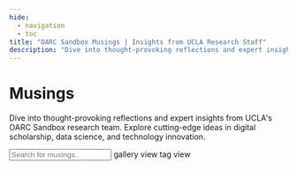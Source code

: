 ```yaml
---
hide:
  - navigation
  - toc
title: "OARC Sandbox Musings | Insights from UCLA Research Staff"
description: "Dive into thought-provoking reflections and expert insights from UCLA's OARC Sandbox research team. Explore cutting-edge ideas in digital scholarship, data science, and technology innovation."
---
```

<h1 id="title" tabindex="0">Musings</h1>

<!-- add description -->
<p id="description" tabindex="0">Dive into thought-provoking reflections and expert insights from UCLA's OARC Sandbox research team. Explore cutting-edge ideas in digital scholarship, data science, and technology innovation.
</p>

<!-- add a search box -->
<input type="text" id="search" class="search" onkeyup="search()" placeholder="Search for musings.." tabindex="0">

<!-- two buttons to toggle between gallery view and tag view -->
<span class="btn btn-on" tabindex="0" alt="gallery view" title="gallery view">
	gallery view
</span>
<span class="btn btn-off" tabindex="0" alt="tab view" title="tab view" onclick="window.location.href = 'tags'" onkeydown="if(event.keyCode === 13) { window.location.href = 'tags' }">
	tag view
</span>

<div class="gallery" tabindex="0"></div> 

<script>

// --------------------------------	//
//                            		//
//	  Initialize			    	//
//                            		//
// -------------------------------- //

let section = 'musings'

function init(){

	// --------------------------------	//
	// Loop through project data		//
	// -------------------------------- //
	counter = 0;

		// filter data by tag, default is all
		let tag = urlParams.get('tag');
		if (tag) {
			document.querySelector('.gallery').innerHTML = '';
			data[section].forEach(function(row) {
				let tags = row[6].split(',');
				if (tags.map(function(x) { return x.trim() }).includes(tag)) {
					addGalleryItem(row,counter);
				}
				counter++;
			});
			// add the name of the tag next to the search box with an option to clear the filter
			// clear the filter by removing the tag from the url
			document.querySelector('.search').insertAdjacentHTML('afterend',` <a href="?" tabindex="0"><span class="tag tag-filter">${tag} x</span></a>`);

		} else {
			data[section].forEach(function(row) {
				addGalleryItem(row,counter);
				counter++;
			});
		}


		// create the search function
		window.search = function() {
			let input, filter, ul, li, a, i, txtValue;
			input = document.getElementById('search');
			filter = input.value.toUpperCase();
			li = document.querySelectorAll('.gallery-container');
			for (i = 0; i < li.length; i++) {
				a = li[i].getElementsByTagName('a')[0];

				// search by project name, project description, and tags
				let txtValue = a.textContent || a.innerText;
				// search tags, which are in separate span tags of class tag
				let tags = '';
				li[i].querySelectorAll('.tag').forEach(function(tag) {
					tags += tag.textContent;
				});

				if (txtValue.toUpperCase().indexOf(filter) > -1 || tags.toUpperCase().indexOf(filter) > -1) {
					li[i].style.display = '';
				} else {
					li[i].style.display = 'none';
				}
				
			}
		}	








	// // filter data by tag, default is all
	// let tag = urlParams.get('tag');
	// if (tag) {
	// 	document.querySelector('.gallery').innerHTML = '';
	// 	data[section].forEach(function(row) {
	// 		let tags = row[6].split(',');
	// 		if (tags.map(function(x) { return x.trim() }).includes(tag)) {
	// 			addGalleryItem(row,counter);
	// 		}
	// 		counter++;
	// 	});
	// } else {
	// 	data[section].forEach(function(row) {
	// 		addGalleryItem(row,counter);
	// 		counter++;
	// 	});
	// }

}

</script>
